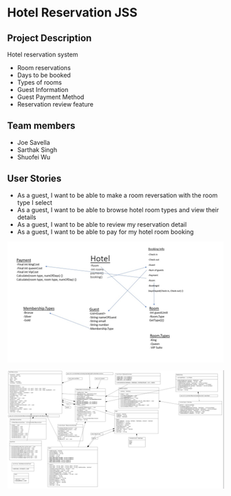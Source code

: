 # Hotel Reservation JSS

## Project Description

Hotel reservation system 

- Room reservations
- Days to be booked 
- Types of rooms 
- Guest Information
- Guest Payment Method
- Reservation review feature


## Team members

- Joe Savella
- Sarthak Singh
- Shuofei Wu

## User Stories

- As a guest, I want to be able to make a room reversation with the room type I select
- As a guest, I want to be able to browse hotel room types and view their details
- As a guest, I want to be able to review my reservation detail
- As a guest, I want to be able to pay for my hotel room booking


![image](images/UMLv1_3.jpg)

![image](images/HotelReservationSystemJSSUML.png)
